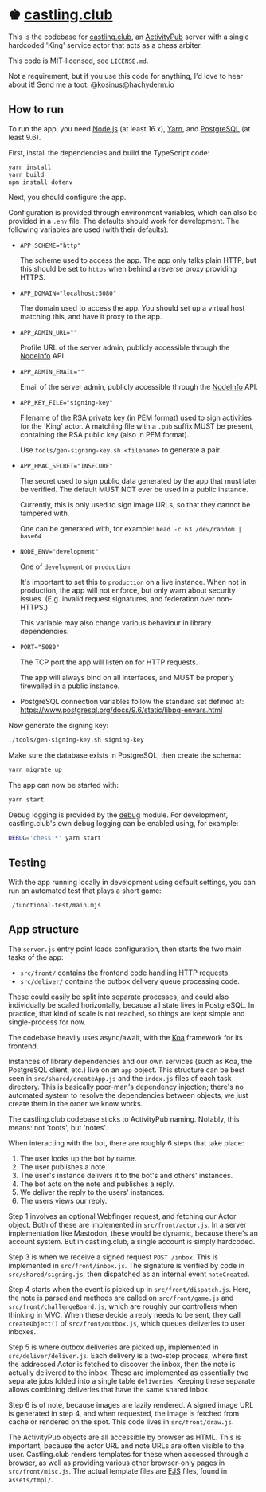 # ♚ [castling.club]

This is the codebase for [castling.club], an [ActivityPub] server with a single
hardcoded 'King' service actor that acts as a chess arbiter.

This code is MIT-licensed, see `LICENSE.md`.

Not a requirement, but if you use this code for anything, I'd love to hear about
it! Send me a toot: [@kosinus@hachyderm.io]

## How to run

To run the app, you need [Node.js] (at least 16.x), [Yarn], and [PostgreSQL] (at
least 9.6).

First, install the dependencies and build the TypeScript code:

```sh
yarn install
yarn build
npm install dotenv
```

Next, you should configure the app.

Configuration is provided through environment variables, which can also be
provided in a `.env` file. The defaults should work for development. The
following variables are used (with their defaults):

- `APP_SCHEME="http"`

  The scheme used to access the app. The app only talks plain HTTP, but this
  should be set to `https` when behind a reverse proxy providing HTTPS.

- `APP_DOMAIN="localhost:5080"`

  The domain used to access the app. You should set up a virtual host matching
  this, and have it proxy to the app.

- `APP_ADMIN_URL=""`

  Profile URL of the server admin, publicly accessible through the [NodeInfo]
  API.

- `APP_ADMIN_EMAIL=""`

  Email of the server admin, publicly accessible through the [NodeInfo] API.

- `APP_KEY_FILE="signing-key"`

  Filename of the RSA private key (in PEM format) used to sign activities for
  the 'King' actor. A matching file with a `.pub` suffix MUST be present,
  containing the RSA public key (also in PEM format).

  Use `tools/gen-signing-key.sh <filename>` to generate a pair.

- `APP_HMAC_SECRET="INSECURE"`

  The secret used to sign public data generated by the app that must later be
  verified. The default MUST NOT ever be used in a public instance.

  Currently, this is only used to sign image URLs, so that they cannot be
  tampered with.

  One can be generated with, for example: `head -c 63 /dev/random | base64`

- `NODE_ENV="development"`

  One of `development` or `production`.

  It's important to set this to `production` on a live instance. When not in
  production, the app will not enforce, but only warn about security issues.
  (E.g. invalid request signatures, and federation over non-HTTPS.)

  This variable may also change various behaviour in library dependencies.

- `PORT="5080"`

  The TCP port the app will listen on for HTTP requests.

  The app will always bind on all interfaces, and MUST be properly firewalled in
  a public instance.

- PostgreSQL connection variables follow the standard set defined at:
  https://www.postgresql.org/docs/9.6/static/libpq-envars.html

Now generate the signing key:

```sh
./tools/gen-signing-key.sh signing-key
```

Make sure the database exists in PostgreSQL, then create the schema:

```sh
yarn migrate up
```

The app can now be started with:

```sh
yarn start
```

Debug logging is provided by the [debug] module. For development,
castling.club's own debug logging can be enabled using, for example:

```sh
DEBUG='chess:*' yarn start
```

## Testing

With the app running locally in development using default settings, you can run
an automated test that plays a short game:

```
./functional-test/main.mjs
```

## App structure

The `server.js` entry point loads configuration, then starts the two main tasks
of the app:

- `src/front/` contains the frontend code handling HTTP requests.
- `src/deliver/` contains the outbox delivery queue processing code.

These could easily be split into separate processes, and could also individually
be scaled horizontally, because all state lives in PostgreSQL. In practice,
that kind of scale is not reached, so things are kept simple and single-process
for now.

The codebase heavily uses async/await, with the [Koa] framework for its
frontend.

Instances of library dependencies and our own services (such as Koa, the
PostgreSQL client, etc.) live on an `app` object. This structure can be best
seen in `src/shared/createApp.js` and the `index.js` files of each task
directory. This is basically poor-man's dependency injection; there's no
automated system to resolve the dependencies between objects, we just create
them in the order we know works.

The castling.club codebase sticks to ActivityPub naming. Notably, this means:
not 'toots', but 'notes'.

When interacting with the bot, there are roughly 6 steps that take place:

1. The user looks up the bot by name.
2. The user publishes a note.
3. The user's instance delivers it to the bot's and others' instances.
4. The bot acts on the note and publishes a reply.
5. We deliver the reply to the users' instances.
6. The users views our reply.

Step 1 involves an optional Webfinger request, and fetching our Actor object.
Both of these are implemented in `src/front/actor.js`. In a server
implementation like Mastodon, these would be dynamic, because there's an account
system. But in castling.club, a single account is simply hardcoded.

Step 3 is when we receive a signed request `POST /inbox`. This is implemented in
`src/front/inbox.js`. The signature is verified by code in
`src/shared/signing.js`, then dispatched as an internal event `noteCreated`.

Step 4 starts when the event is picked up in `src/front/dispatch.js`. Here, the
note is parsed and methods are called on `src/front/game.js` and
`src/front/challengeBoard.js`, which are roughly our controllers when thinking
in MVC. When these decide a reply needs to be sent, they call `createObject()`
of `src/front/outbox.js`, which queues deliveries to user inboxes.

Step 5 is where outbox deliveries are picked up, implemented in
`src/deliver/deliver.js`. Each delivery is a two-step process, where first the
addressed Actor is fetched to discover the inbox, then the note is actually
delivered to the inbox. These are implemented as essentially two separate jobs
folded into a single table `deliveries`. Keeping these separate allows combining
deliveries that have the same shared inbox.

Step 6 is of note, because images are lazily rendered. A signed image URL is
generated in step 4, and when requested, the image is fetched from cache or
rendered on the spot. This code lives in `src/front/draw.js`.

The ActivityPub objects are all accessible by browser as HTML. This is
important, because the actor URL and note URLs are often visible to the user.
Castling.club renders templates for these when accessed through a browser, as
well as providing various other browser-only pages in `src/front/misc.js`. The
actual template files are [EJS] files, found in `assets/tmpl/`.

[castling.club]: https://castling.club/
[activitypub]: https://activitypub.rocks/
[@kosinus@hachyderm.io]: https://hachyderm.io/@kosinus
[node.js]: https://nodejs.org/
[yarn]: https://yarnpkg.com/
[postgresql]: https://www.postgresql.org/
[yarn]: https://yarnpkg.com/
[nodeinfo]: https://nodeinfo.diaspora.software/
[debug]: https://github.com/visionmedia/debug#readme
[mastodon patch]: ./tools/ext/mastodon-plain-http.patch
[pleroma patch]: ./tools/ext/pleroma-plain-http.patch
[koa]: https://koajs.com/
[ejs]: https://ejs.co/
